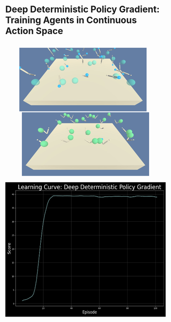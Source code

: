 # Deep Deterministic Policy Gradient: Training Agents in Continuous Action Space

<br />

<div align="center">
  <img width="400" height="200" src="saved_files/untrained_agents.gif">
  &nbsp;&nbsp;&nbsp;
  <img width="400" height="200" src="saved_files/trained_agents.gif">
</div>

<br />

<div align="center">
  <img width="550" height="423" img src="saved_files/scores_mavg_101.png">
</div>

<br />
